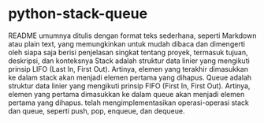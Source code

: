 # python-stack-queue
README umumnya ditulis dengan format teks sederhana, seperti Markdown atau plain text, yang memungkinkan untuk mudah dibaca dan dimengerti oleh siapa saja
 berisi penjelasan singkat tentang proyek, termasuk tujuan, deskripsi, dan konteksnya
 Stack adalah struktur data linier yang mengikuti prinsip LIFO (Last In, First Out). Artinya, elemen yang terakhir dimasukkan ke dalam stack akan menjadi elemen pertama yang dihapus. 
 Queue adalah struktur data linier yang mengikuti prinsip FIFO (First In, First Out). Artinya, elemen yang pertama dimasukkan ke dalam queue akan menjadi elemen pertama yang dihapus. 
 telah mengimplementasikan operasi-operasi  stack dan queue, seperti push, pop, enqueue, dan dequeue.
